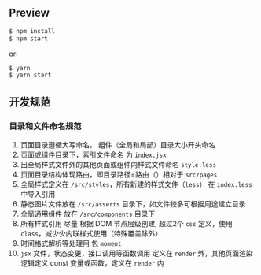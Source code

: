 ## Preview

```bash
$ npm install
$ npm start
```

or:

```bash
$ yarn
$ yarn start
```

## 开发规范

### 目录和文件命名规范
1. 页面目录遵循大写命名， 组件（全局和局部）目录大小开头命名
2. 页面或组件目录下，索引文件命名 为 `index.jsx`
3. 出全局样式文件外的其他页面或组件内样式文件命名 `style.less`
4. 页面目录结构体现路由，即目录路径=路由（）相对于 `src/pages`
5. 全局样式定义在 `/src/styles`，所有新建的样式文件（`less`） 在 `index.less` 中导入引用
6. 静态图片文件放在 `/src/asserts` 目录下，如文件较多可根据用途建立目录
7. 全局通用组件 放在 `/src/components` 目录下
8. 所有样式引用 尽量 根据 DOM 节点层级创建, 超过2个 `css` 定义，使用 `class`，减少少内联样式使用（特殊覆盖除外）
9. 时间格式解析等处理用 包 `moment`
10. `jsx` 文件，状态变更，接口调用等函数调用 定义在 `render` 外，其他页面渲染逻辑定义 const 变量或函数，定义在 `render` 内



